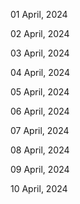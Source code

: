 01 April, 2024

02 April, 2024

03 April, 2024

04 April, 2024

05 April, 2024

06 April, 2024

07 April, 2024

08 April, 2024

09 April, 2024

10 April, 2024